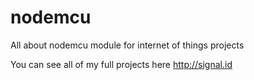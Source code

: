 # nodemcu
All about nodemcu module for internet of things projects

You can see all of my full projects here http://signal.id
